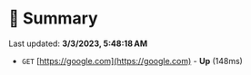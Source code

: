 # 📖 Summary
Last updated: **3/3/2023, 5:48:18 AM**

- `GET` [https://google.com](https://google.com) - **Up** (148ms)
